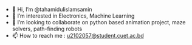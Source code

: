 - 👋 Hi, I’m @tahamidulislamsamin
- 👀 I’m interested in Electronics, Machine Learning
- 💞️ I’m looking to collaborate on python based animation project, maze solvers, path-finding robots
- 📫 How to reach me : u2102057@student.cuet.ac.bd

